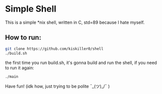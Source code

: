 # Simple Shell

This is a simple \*nix shell, written in C, std=89 because I hate myself.

## How to run:

```sh
git clone https://github.com/kiskiller0/shell
./build.sh
```

the first time you run build.sh, it's gonna build and run the shell, if you need to run it again:

```sh
./main
```

Have fun! (idk how, just trying to be polite ¯\_(ツ)_/¯  )
